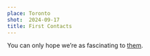 ```yaml
---
place: Toronto
shot:  2024-09-17
title: First Contacts
---
```


You can only hope we’re as fascinating to [them](https://en.wikipedia.org/wiki/Ripley%27s_Aquarium_of_Canada).

